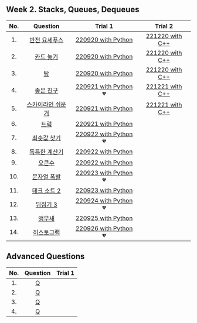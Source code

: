 ## Week 2. Stacks, Queues, Dequeues

|No.  |Question|Trial 1|Trial 2|
|:---:|:------:|:-----:|:-----:|
|1.  | [반전 요세푸스](https://www.acmicpc.net/problem/20301)         | [220920 with Python](https://github.com/JoonHyeok-hozy-Kim/algorithm_study/blob/main/BaekJoon/Solutions/Week2/py/Sol_A_220920_20301.py) | [221220 with C++](https://github.com/JoonHyeok-hozy-Kim/algorithm_study/blob/main/BaekJoon/Solutions/Week2/cpp/Sol_01_221220_20301.py) |
|2.  | [카드 놓기](https://www.acmicpc.net/problem/18115)           | [220920 with Python](https://github.com/JoonHyeok-hozy-Kim/algorithm_study/blob/main/BaekJoon/Solutions/Week2/py/Sol_B_220920_18115.py) | [221220 with C++](https://github.com/JoonHyeok-hozy-Kim/algorithm_study/blob/main/BaekJoon/Solutions/Week2/cpp/Sol_02_221220_18115.py) |
|3.  | [탑](https://www.acmicpc.net/problem/2493)                |[220920 with Python](https://github.com/JoonHyeok-hozy-Kim/algorithm_study/blob/main/BaekJoon/Solutions/Week2/py/Sol_C_220920_2493.py) | [221220 with C++](https://github.com/JoonHyeok-hozy-Kim/algorithm_study/blob/main/BaekJoon/Solutions/Week2/cpp/Sol_03_221220_2493.py) |
|4.  | [좋은 친구](https://www.acmicpc.net/problem/3078)            |  [220921 with Python](https://github.com/JoonHyeok-hozy-Kim/algorithm_study/blob/main/BaekJoon/Solutions/Week2/py/Sol_D_220921_3078.py) :broken_heart:| [221221 with C++](https://github.com/JoonHyeok-hozy-Kim/algorithm_study/blob/main/BaekJoon/Solutions/Week2/cpp/Sol_04_221221_3078.py) |
|5.  | [스카이라인 쉬운거](https://www.acmicpc.net/problem/1863)        |  [220921 with Python](https://github.com/JoonHyeok-hozy-Kim/algorithm_study/blob/main/BaekJoon/Solutions/Week2/py/Sol_E_220921_1863.py) | [221221 with C++](https://github.com/JoonHyeok-hozy-Kim/algorithm_study/blob/main/BaekJoon/Solutions/Week2/cpp/Sol_05_221221_1863.py) |
|6.  | [트럭](https://www.acmicpc.net/problem/13335)              |     [220921 with Python](https://github.com/JoonHyeok-hozy-Kim/algorithm_study/blob/main/BaekJoon/Solutions/Week2/py/Sol_F_220921_13335.py) | []() |
|7.  | [최솟값 찾기](https://www.acmicpc.net/problem/11003)          |  [220922 with Python](https://github.com/JoonHyeok-hozy-Kim/algorithm_study/blob/main/BaekJoon/Solutions/Week2/py/Sol_G_220922_11003.py) :broken_heart:| []() |
|8.  | [독특한 계산기](https://www.acmicpc.net/problem/19591)         |  [220922 with Python](https://github.com/JoonHyeok-hozy-Kim/algorithm_study/blob/main/BaekJoon/Solutions/Week2/py/Sol_H_220922_19591.py) | []() |
|9.  | [오큰수](https://www.acmicpc.net/problem/17298)             |     [220922 with Python](https://github.com/JoonHyeok-hozy-Kim/algorithm_study/blob/main/BaekJoon/Solutions/Week2/py/Sol_I_220922_17298.py) | []() |
|10. | [문자열 폭발](https://www.acmicpc.net/problem/9935)           |  [220923 with Python](https://github.com/JoonHyeok-hozy-Kim/algorithm_study/blob/main/BaekJoon/Solutions/Week2/py/Sol_J_220923_9935.py)  :broken_heart:| []() |
|11. | [데크 소트 2](https://www.acmicpc.net/problem/10975)         |  [220923 with Python](https://github.com/JoonHyeok-hozy-Kim/algorithm_study/blob/main/BaekJoon/Solutions/Week2/py/Sol_K_220923_10975.py) | []() |
|12. | [뒤집기 3](https://www.acmicpc.net/problem/1464)            | [220924 with Python](https://github.com/JoonHyeok-hozy-Kim/algorithm_study/blob/main/BaekJoon/Solutions/Week2/py/Sol_L_220924_1464_cheat.py) :broken_heart:| []() |
|13. | [앵무새](https://www.acmicpc.net/problem/14713)             | [220925 with Python](https://github.com/JoonHyeok-hozy-Kim/algorithm_study/blob/main/BaekJoon/Solutions/Week2/py/Sol_M_220925_14713.py) | []() |
|14. | [히스토그램](https://www.acmicpc.net/problem/1725)            | [220926 with Python](https://github.com/JoonHyeok-hozy-Kim/algorithm_study/blob/main/BaekJoon/Solutions/Week2/py/Sol_N_220626_1725.py) :broken_heart:| []() |


## Advanced Questions
|No.  |Question|Trial 1|
|:---:|:------:|:-----:|
|1.|[Q](https://www.acmicpc.net/problem/3307 )|[]()|
|2.|[Q](https://www.acmicpc.net/problem/11873)|[]()|
|3.|[Q](https://www.acmicpc.net/problem/15678)|[]()|
|4.|[Q](https://www.acmicpc.net/problem/5977 )|[]()|